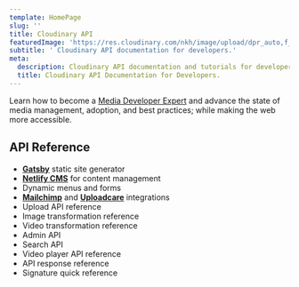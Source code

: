 ```yaml
---
template: HomePage
slug: ''
title: Cloudinary API
featuredImage: 'https://res.cloudinary.com/nkh/image/upload/dpr_auto,f_auto,q_auto/cloudinary_image_transformation_tutorials.png'
subtitle: ' Cloudinary API documentation for developers.'
meta:
  description: Cloudinary API documentation and tutorials for developers.
  title: Cloudinary API Documentation for Developers.
---
```

Learn how to become a [Media Developer Expert](https://cloudinary.com/blog/announcing_cloudinary_s_media_developer_experts_program) and advance the state of media management, adoption, and best practices; while making the web more accessible.


## API Reference

* **[Gatsby](https://gatsbyjs.org)** static site generator
* **[Netlify CMS](https://github.com/netlify/netlify-cms)** for content management
* Dynamic menus and forms
* **[Mailchimp](http://mailchimp.com)** and **[Uploadcare](https://uploadcare.com)** integrations
* Upload API reference
* Image transformation reference
* Video transformation reference
* Admin API
* Search API
* Video player API reference
* API response reference
* Signature quick reference

